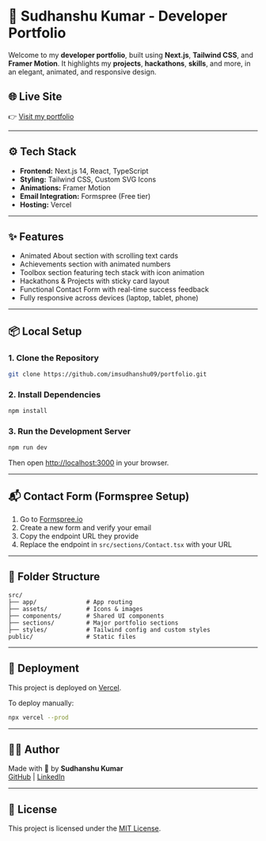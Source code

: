 
# 🚀 Sudhanshu Kumar - Developer Portfolio

Welcome to my **developer portfolio**, built using **Next.js**, **Tailwind CSS**, and **Framer Motion**. It highlights my **projects**, **hackathons**, **skills**, and more, in an elegant, animated, and responsive design.

## 🌐 Live Site
👉 [Visit my portfolio]([https://portfolio-sudhanshu.vercel.app](https://portfolio-sudhanshu-one.vercel.app/))

---

## ⚙️ Tech Stack

- **Frontend:** Next.js 14, React, TypeScript
- **Styling:** Tailwind CSS, Custom SVG Icons
- **Animations:** Framer Motion
- **Email Integration:** Formspree (Free tier)
- **Hosting:** Vercel

---

## ✨ Features

- Animated About section with scrolling text cards
- Achievements section with animated numbers
- Toolbox section featuring tech stack with icon animation
- Hackathons & Projects with sticky card layout
- Functional Contact Form with real-time success feedback
- Fully responsive across devices (laptop, tablet, phone)

---

## 📦 Local Setup

### 1. Clone the Repository
```bash
git clone https://github.com/imsudhanshu09/portfolio.git
```

### 2. Install Dependencies
```bash
npm install
```

### 3. Run the Development Server
```bash
npm run dev
```
Then open [http://localhost:3000](http://localhost:3000) in your browser.

---

## 📬 Contact Form (Formspree Setup)

1. Go to [Formspree.io](https://formspree.io)
2. Create a new form and verify your email
3. Copy the endpoint URL they provide
4. Replace the endpoint in `src/sections/Contact.tsx` with your URL

---

## 📁 Folder Structure

```
src/
├── app/              # App routing
├── assets/           # Icons & images
├── components/       # Shared UI components
├── sections/         # Major portfolio sections
├── styles/           # Tailwind config and custom styles
public/               # Static files
```

---

## 🚀 Deployment

This project is deployed on [Vercel]([https://vercel.com/](https://portfolio-sudhanshu-one.vercel.app/)).

To deploy manually:

```bash
npx vercel --prod
```

---

## 👨‍💻 Author

Made with 💖 by **Sudhanshu Kumar**  
[GitHub](https://github.com/imsudhanshu09) | [LinkedIn](https://www.linkedin.com/in/sudhanshu-kumar-a6657a287)

---

## 📝 License

This project is licensed under the [MIT License](LICENSE).
